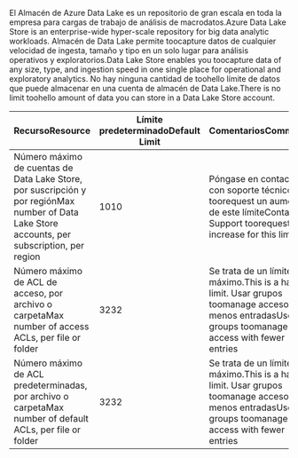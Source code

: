 <span data-ttu-id="c0d6e-101">El Almacén de Azure Data Lake es un repositorio de gran escala en toda la empresa para cargas de trabajo de análisis de macrodatos.</span><span class="sxs-lookup"><span data-stu-id="c0d6e-101">Azure Data Lake Store is an enterprise-wide hyper-scale repository for big data analytic workloads.</span></span> <span data-ttu-id="c0d6e-102">Almacén de Data Lake permite toocapture datos de cualquier velocidad de ingesta, tamaño y tipo en un solo lugar para análisis operativos y exploratorios.</span><span class="sxs-lookup"><span data-stu-id="c0d6e-102">Data Lake Store enables you toocapture data of any size, type, and ingestion speed in one single place for operational and exploratory analytics.</span></span> <span data-ttu-id="c0d6e-103">No hay ninguna cantidad de toohello límite de datos que puede almacenar en una cuenta de almacén de Data Lake.</span><span class="sxs-lookup"><span data-stu-id="c0d6e-103">There is no limit toohello amount of data you can store in a Data Lake Store account.</span></span>

| <span data-ttu-id="c0d6e-104">**Recurso**</span><span class="sxs-lookup"><span data-stu-id="c0d6e-104">**Resource**</span></span> | <span data-ttu-id="c0d6e-105">**Límite predeterminado**</span><span class="sxs-lookup"><span data-stu-id="c0d6e-105">**Default Limit**</span></span> | <span data-ttu-id="c0d6e-106">**Comentarios**</span><span class="sxs-lookup"><span data-stu-id="c0d6e-106">**Comments**</span></span> |
| --- | --- | --- |
| <span data-ttu-id="c0d6e-107">Número máximo de cuentas de Data Lake Store, por suscripción y por región</span><span class="sxs-lookup"><span data-stu-id="c0d6e-107">Max number of Data Lake Store accounts, per subscription, per region</span></span> |<span data-ttu-id="c0d6e-108">10</span><span class="sxs-lookup"><span data-stu-id="c0d6e-108">10</span></span> | <span data-ttu-id="c0d6e-109">Póngase en contacto con soporte técnico toorequest un aumento de este límite</span><span class="sxs-lookup"><span data-stu-id="c0d6e-109">Contact Support toorequest an increase for this limit</span></span> |
| <span data-ttu-id="c0d6e-110">Número máximo de ACL de acceso, por archivo o carpeta</span><span class="sxs-lookup"><span data-stu-id="c0d6e-110">Max number of access ACLs, per file or folder</span></span> |<span data-ttu-id="c0d6e-111">32</span><span class="sxs-lookup"><span data-stu-id="c0d6e-111">32</span></span> | <span data-ttu-id="c0d6e-112">Se trata de un límite máximo.</span><span class="sxs-lookup"><span data-stu-id="c0d6e-112">This is a hard limit.</span></span> <span data-ttu-id="c0d6e-113">Usar grupos toomanage acceso con menos entradas</span><span class="sxs-lookup"><span data-stu-id="c0d6e-113">Use groups toomanage access with fewer entries</span></span> |
| <span data-ttu-id="c0d6e-114">Número máximo de ACL predeterminadas, por archivo o carpeta</span><span class="sxs-lookup"><span data-stu-id="c0d6e-114">Max number of default ACLs, per file or folder</span></span> |<span data-ttu-id="c0d6e-115">32</span><span class="sxs-lookup"><span data-stu-id="c0d6e-115">32</span></span> | <span data-ttu-id="c0d6e-116">Se trata de un límite máximo.</span><span class="sxs-lookup"><span data-stu-id="c0d6e-116">This is a hard limit.</span></span> <span data-ttu-id="c0d6e-117">Usar grupos toomanage acceso con menos entradas</span><span class="sxs-lookup"><span data-stu-id="c0d6e-117">Use groups toomanage access with fewer entries</span></span> |
